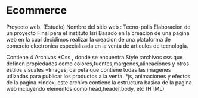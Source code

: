 # Ecommerce
Proyecto web. (Estudio)
Nombre del sitio web : Tecno-polis
Elaboracion de un proyecto Final para el instituto Isri
Basado en la creacion de una pagina web en la cual decidimos realizar la creacion de una plataforma de comercio electronica especializada en la venta de articulos de tecnologia.

Contiene 4 Archivos
*Css , donde se encuentra Style :archivos css que definen propiedades como colores,fuentes,margenes,alineaciones y otros estilos visuales
*Images, carpeta que contiene todas las imagenes utlizadas para publicar los productos a la venta.
*js, animaciones y efectos de la pagina
*Index, este archivo contiene la estructura basica de la pagina web incluyendo elementos como head,header,body, etc (HTML)
